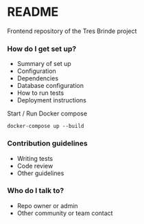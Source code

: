 # README #

Frontend repository of the Tres Brinde project


### How do I get set up? ###

* Summary of set up
* Configuration
* Dependencies
* Database configuration
* How to run tests
* Deployment instructions

Start / Run Docker compose

``docker-compose up --build
 ``

### Contribution guidelines ###

* Writing tests
* Code review
* Other guidelines

### Who do I talk to? ###

* Repo owner or admin
* Other community or team contact